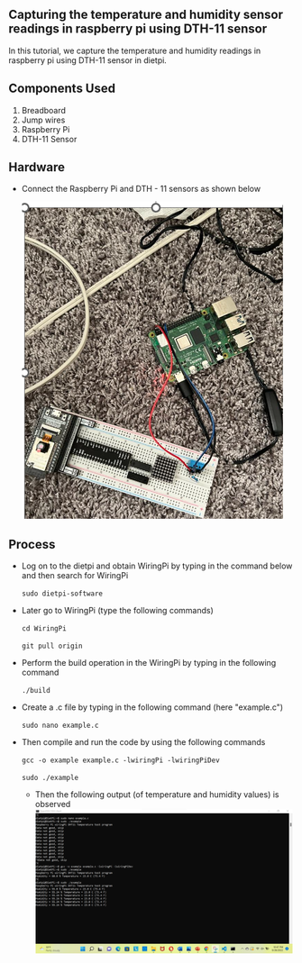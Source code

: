 ## Capturing the temperature and humidity sensor readings in raspberry pi using DTH-11 sensor
In this tutorial, we capture the temperature and humidity readings in raspberry pi using DTH-11 sensor in dietpi.

## Components Used
1.	Breadboard
2.	Jump wires
3.	Raspberry Pi
4.	DTH-11 Sensor

## Hardware
- Connect the Raspberry Pi and DTH - 11 sensors as shown below 



  ![image](Image_Directory/dth11_pi_connection.png)

 

## Process


- Log on to the dietpi and obtain WiringPi by typing in the command below and then search for WiringPi
   
   `sudo dietpi-software`
 -  Later go to WiringPi (type the following commands)


     `cd WiringPi`

    `git pull origin`
- Perform the build operation in the WiringPi by typing in the following command

    `./build`
- Create a .c file by typing in the following command (here "example.c")

  `sudo nano example.c`
 - Then compile and run the code by using the following commands
 
   `gcc -o example example.c -lwiringPi -lwiringPiDev`
   
    `sudo ./example`
    
   - Then the following output (of temperature and humidity values) is observed
    ![image](Image_Directory/Analog_Reading.png)
   



    



